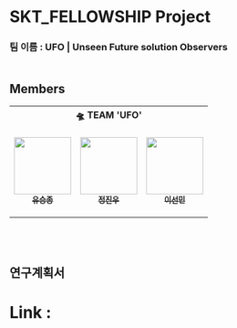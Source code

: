 # SKT_FELLOWSHIP Project

### 팀 이름 : UFO | Unseen Future solution Observers </br></br>

## Members

<table>
    <th colspan=5>🛸 TEAM 'UFO'</th>
    <tr height="160px">
        <td align="center">
            <a href="https://github.com/sjz1"><img src="https://avatars.githubusercontent.com/u/68888169?v=4" width="100px;" alt=""/><br /><sub><b>유승종</b></sub></a>
        </td>
        <td align="center">
            <a href="https://github.com/kwjinwoo"><img src="https://avatars.githubusercontent.com/u/38836328?v=4" width="100px;" alt=""/><br /><sub><b>정진우</b></sub></a>
        </td>
        <td align="center">
            <a href="https://github.com/sunmin-lee99"><img src="https://avatars.githubusercontent.com/u/79503414?v=4" width="100px;" alt=""/><br /><sub><b>이선민</b></sub></a>
        </td>
    </tr>

</table>

</br></br>

## 연구계획서
Link : 
=======

